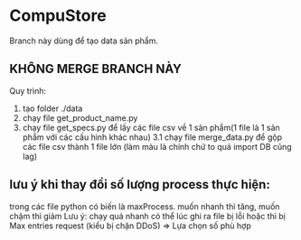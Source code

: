 # CompuStore
Branch này dùng để tạo data sản phẩm.
## KHÔNG MERGE BRANCH NÀY
Quy trình:
1. tạo folder ./data
2. chạy file get_product_name.py
3. chạy file get_specs.py để lấy các file csv về 1 sản phẩm(1 file là 1 sản phẩm với các cấu hình khác nhau)
3.1 chạy file merge_đata.py để gộp các file csv thành 1 file lớn (làm màu là chính chứ to quá import DB cũng lag)

## lưu ý khi thay đổi số lượng process thực hiện:
trong các file python có biến là maxProcess. muốn nhanh thì tăng, muốn chậm thì giảm
Lưu ý: chạy quá nhanh có thể lúc ghi ra file bị lỗi hoặc thì bị Max entries request (kiểu bị chặn DDoS) => Lựa chọn số phù hợp

